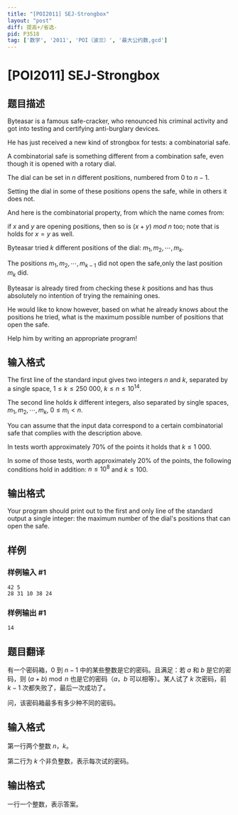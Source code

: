 ```yaml
---
title: "[POI2011] SEJ-Strongbox"
layout: "post"
diff: 提高+/省选-
pid: P3518
tag: ['数学', '2011', 'POI（波兰）', '最大公约数,gcd']
---
```

# [POI2011] SEJ-Strongbox
## 题目描述

Byteasar is a famous safe-cracker, who renounced his criminal activity and    got into testing and certifying anti-burglary devices.

He has just received a new kind of strongbox for tests: a combinatorial safe.

A combinatorial safe is something different from a combination safe,    even though it is opened with a rotary dial.

The dial can be set in $n$ different positions, numbered from 0 to $n-1$.

Setting the dial in some of these positions opens the safe, while in others it does not.

And here is the combinatorial property, from which the name comes from:

if $x$ and $y$ are opening positions, then so is $(x+y)\ mod\ n$ too;    note that is holds for $x=y$ as well.

Byteasar tried $k$ different positions of the dial: $m_1,m_2,\cdots,m_k$.

The positions $m_1,m_2,\cdots,m_{k-1}$ did not open the safe,only the last position $m_k$ did.

Byteasar is already tired from checking these $k$ positions and has thus    absolutely no intention of trying the remaining ones.

He would like to know however, based on what he already knows about the    positions he tried, what is the maximum possible number of positions that    open the safe.

Help him by writing an appropriate program!
## 输入格式

The first line of the standard input gives two integers $n$ and $k$,      separated by a single space, $1\le k\le 250\ 000$, $k\le n\le 10^{14}$.

The second line holds $k$ different integers, also separated by single      spaces, $m_1,m_2,\cdots,m_k$, $0\le m_i<n$.

You can assume that the input data correspond to a certain combinatorial      safe that complies with the description above.

In tests worth approximately 70% of the points it holds that $k\le 1\ 000$.

In some of those tests, worth approximately 20% of the points,      the following conditions hold in addition: $n\le 10^8$ and $k\le 100$.

## 输出格式

Your program should print out to the first and only line of the standard output a single integer: the maximum number of the dial's positions that can open the safe.

## 样例

### 样例输入 #1
```
42 5
28 31 10 38 24
```
### 样例输出 #1
```
14
```
## 题目翻译

有一个密码箱，$0$ 到 $n-1$ 中的某些整数是它的密码。且满足：若 $a$ 和 $b$ 是它的密码，则 $(a+b)\bmod n$ 也是它的密码（$a$，$b$ 可以相等）。某人试了 $k$ 次密码，前 $k-1$ 次都失败了，最后一次成功了。

问，该密码箱最多有多少种不同的密码。

## 输入格式

第一行两个整数 $n$，$k$。

第二行为 $k$ 个非负整数，表示每次试的密码。

## 输出格式

一行一个整数，表示答案。
